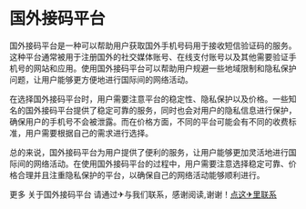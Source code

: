 # 国外接码平台

国外接码平台是一种可以帮助用户获取国外手机号码用于接收短信验证码的服务。这种平台通常被用于注册国外的社交媒体账号、在线支付账号以及其他需要验证手机号的网站和应用。使用国外接码平台可以帮助用户规避一些地域限制和隐私保护问题，让用户能够更方便地进行国际间的网络活动。

在选择国外接码平台时，用户需要注意平台的稳定性、隐私保护以及价格。一些知名的国外接码平台提供了稳定可靠的服务，同时也会对用户的隐私信息进行保护，确保用户的手机号不会被泄露。而在价格方面，不同的平台可能会有不同的收费标准，用户需要根据自己的需求进行选择。

总的来说，国外接码平台为用户提供了便利的服务，让用户能够更加灵活地进行国际间的网络活动。在使用国外接码平台的过程中，用户需要注意选择稳定可靠、价格合理并且注重隐私保护的平台，以确保自己的网络活动能够顺利进行。

更多 关于国外接码平台 请通过✈与我们联系，感谢阅读,谢谢！[点这✈里联系](https://ss.k02.cc)